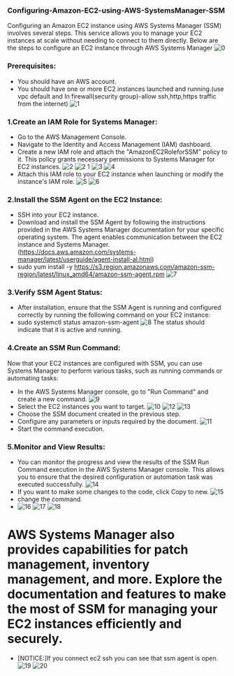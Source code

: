 ### Configuring-Amazon-EC2-using-AWS-SystemsManager-SSM
Configuring an Amazon EC2 instance using AWS Systems Manager (SSM) involves several steps. This service allows you to manage your EC2 instances at scale without needing to connect to them directly. Below are the steps to configure an EC2 instance through AWS Systems Manager
![0](https://github.com/panwar100/Configuring-Amazon-EC2-using-AWS-SystemsManager-SSM/assets/134361823/3ae9c33c-0d83-4a01-8c1e-d0625012d47d)
### Prerequisites:
* You should have an AWS account.
* You should have one or more EC2 instances launched and running.(use vpc default and In firewall(security group)-allow ssh,http,https traffic from the internet) 
  ![1](https://github.com/panwar100/Configuring-Amazon-EC2-using-AWS-SystemsManager-SSM/assets/134361823/59dab369-75b4-46da-a938-b6e818d4e848)


### 1.Create an IAM Role for Systems Manager:
* Go to the AWS Management Console.
*	Navigate to the Identity and Access Management (IAM) dashboard.
*	Create a new IAM role and attach the "AmazonEC2RoleforSSM" policy to it. This policy grants necessary permissions to Systems Manager for EC2 instances.
![2](https://github.com/panwar100/Configuring-Amazon-EC2-using-AWS-SystemsManager-SSM/assets/134361823/f3b9d479-463e-4d91-871d-f018ff182b7f)
![2 1](https://github.com/panwar100/Configuring-Amazon-EC2-using-AWS-SystemsManager-SSM/assets/134361823/09fdb8dc-5b69-4cd6-9fb4-793fe4ea3800)
![3](https://github.com/panwar100/Configuring-Amazon-EC2-using-AWS-SystemsManager-SSM/assets/134361823/e6a70637-5ff5-4c84-8cd3-68a83856a4fc)
![4](https://github.com/panwar100/Configuring-Amazon-EC2-using-AWS-SystemsManager-SSM/assets/134361823/28371d40-86c7-4f33-a926-87aa6a4d44b8)
*	Attach this IAM role to your EC2 instance when launching or modify the instance's IAM role.
  ![5](https://github.com/panwar100/Configuring-Amazon-EC2-using-AWS-SystemsManager-SSM/assets/134361823/968a985f-d0cf-4543-b408-30a5bd58ebda)
 	![6](https://github.com/panwar100/Configuring-Amazon-EC2-using-AWS-SystemsManager-SSM/assets/134361823/088da2d9-e0cd-4eea-9d27-f988688cca74)

### 2.Install the SSM Agent on the EC2 Instance:
*	SSH into your EC2 instance.
*	Download and install the SSM Agent by following the instructions provided in the AWS Systems Manager documentation for your specific operating system. The agent enables communication between the EC2 instance and Systems Manager.
(https://docs.aws.amazon.com/systems-manager/latest/userguide/agent-install-al.html)
* sudo yum install -y https://s3.region.amazonaws.com/amazon-ssm-region/latest/linux_amd64/amazon-ssm-agent.rpm
![7](https://github.com/panwar100/Configuring-Amazon-EC2-using-AWS-SystemsManager-SSM/assets/134361823/267bea9c-c44b-416e-8368-b76b72c110f3)

### 3.Verify SSM Agent Status:
* After installation, ensure that the SSM Agent is running and configured correctly by running the following command on your EC2 instance:
* sudo systemctl status amazon-ssm-agent
![8](https://github.com/panwar100/Configuring-Amazon-EC2-using-AWS-SystemsManager-SSM/assets/134361823/0754d9f0-ea61-4025-adb0-c1fe3b54592a)
The status should indicate that it is active and running.
### 4.Create an SSM Run Command:
Now that your EC2 instances are configured with SSM, you can use Systems Manager to perform various tasks, such as running commands or automating tasks:
*	In the AWS Systems Manager console, go to "Run Command" and create a new command.
  ![9](https://github.com/panwar100/Configuring-Amazon-EC2-using-AWS-SystemsManager-SSM/assets/134361823/1875341a-92f9-409a-84ed-0498a81a6e2b)
*	Select the EC2 instances you want to target.
![10](https://github.com/panwar100/Configuring-Amazon-EC2-using-AWS-SystemsManager-SSM/assets/134361823/abdb5d73-d3dd-4ded-a5be-dff1326a6aaa)
![12](https://github.com/panwar100/Configuring-Amazon-EC2-using-AWS-SystemsManager-SSM/assets/134361823/1f31d272-2631-4373-bc6f-3403ec1103d5)
![13](https://github.com/panwar100/Configuring-Amazon-EC2-using-AWS-SystemsManager-SSM/assets/134361823/d8ab5279-6253-465a-a509-7d4870420727)
* Choose the SSM document created in the previous step.
*	Configure any parameters or inputs required by the document.
![11](https://github.com/panwar100/Configuring-Amazon-EC2-using-AWS-SystemsManager-SSM/assets/134361823/f06d867d-025f-43fe-999b-69c505baadfc)
*	Start the command execution.

### 5.Monitor and View Results:
* You can monitor the progress and view the results of the SSM Run Command execution in the AWS Systems Manager console. This allows you to ensure that the desired configuration or automation task was executed successfully.
![14](https://github.com/panwar100/Configuring-Amazon-EC2-using-AWS-SystemsManager-SSM/assets/134361823/b1e23d19-3f64-4556-9020-1505e7059661)
* If you want to make some changes to the code, click Copy to new.
![15](https://github.com/panwar100/Configuring-Amazon-EC2-using-AWS-SystemsManager-SSM/assets/134361823/b263f411-444a-4538-8f0e-f8d23127a39b)
* change the command.
* ![16](https://github.com/panwar100/Configuring-Amazon-EC2-using-AWS-SystemsManager-SSM/assets/134361823/b3320fa1-8f1c-4e6e-b543-f7a0a1aa7a10)
![17](https://github.com/panwar100/Configuring-Amazon-EC2-using-AWS-SystemsManager-SSM/assets/134361823/591a6a10-e5e0-42a3-8d1d-baa423a42b21)
![18](https://github.com/panwar100/Configuring-Amazon-EC2-using-AWS-SystemsManager-SSM/assets/134361823/cdda3b75-0231-4a42-9d84-9277674563c5)

# AWS Systems Manager also provides capabilities for patch management, inventory management, and more. Explore the documentation and features to make the most of SSM for managing your EC2 instances efficiently and securely.
* [NOTICE:]If you connect ec2 ssh you can see that ssm agent is open.
![19](https://github.com/panwar100/Configuring-Amazon-EC2-using-AWS-SystemsManager-SSM/assets/134361823/cdbcbdff-0eda-47c3-b765-3cf8f0def221)
![20](https://github.com/panwar100/Configuring-Amazon-EC2-using-AWS-SystemsManager-SSM/assets/134361823/d1e9b380-99c1-4317-9c24-75c6eb375d06)
